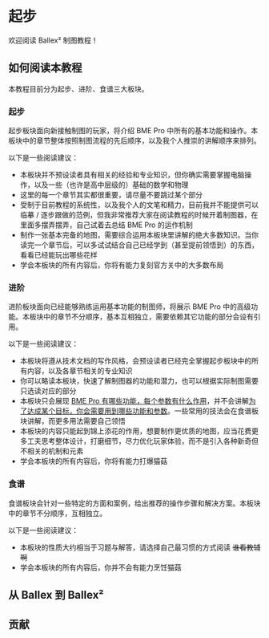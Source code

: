 # 起步

欢迎阅读 Ballex² 制图教程！

## 如何阅读本教程

本教程目前分为起步、进阶、食谱三大板块。

### 起步

起步板块面向新接触制图的玩家，将介绍 BME Pro 中所有的基本功能和操作。本板块中的章节整体按照制图流程的先后顺序，以及我个人推崇的讲解顺序来排列。

以下是一些阅读建议：

- 本板块并不预设读者具有相关的经验和专业知识，但你确实需要掌握电脑操作，以及一些（也许是高中层级的）基础的数学和物理
- 这里的每一个章节其实都很重要，请尽量不要跳过某个部分
- 受制于目前教程的系统性，以及我个人的文笔和精力，目前我并不能提供可以临摹 / 逐步跟做的范例，但我非常推荐大家在阅读教程的时候开着制图器，在里面多摆弄摆弄，自己试着去总结 BME Pro 的运作机制
- 制作一张基本完备的地图，需要综合运用本板块里讲解的绝大多数知识。当你读完一个章节后，可以多试试结合自己已经学到（甚至提前领悟到）的东西，看看已经能玩出哪些花样
- 学会本板块的所有内容后，你将有能力复刻官方关中的大多数布局

### 进阶

进阶板块面向已经能够熟练运用基本功能的制图师，将展示 BME Pro 中的高级功能。本板块中的章节不分顺序，基本互相独立，需要依赖其它功能的部分会设有引用。

以下是一些阅读建议：

- 本板块将遵从技术文档的写作风格，会预设读者已经完全掌握起步板块中的所有内容，以及各章节相关的专业知识
- 你可以略读本板块，快速了解制图器的功能和潜力，也可以根据实际制图需要只选读对应的部分
- 本板块只会展现 <u>BME Pro 有哪些功能，每个参数有什么作用</u>，并不会讲解<u>为了达成某个目标，你会需要用到哪些功能和参数</u>。一些常用的技法会在食谱板块讲解，而更多用法需要自己领悟
- 本板块的内容只能起到锦上添花的作用，想要制作更优质的地图，应当花费更多工夫思考整体设计，打磨细节，尽力优化玩家体验，而不是引入各种新奇但不相关的机制和元素
- 学会本板块的所有内容后，你将有能力打爆猫菇

### 食谱

食谱板块会针对一些特定的方面和案例，给出推荐的操作步骤和解决方案。本板块中的章节不分顺序，互相独立。

以下是一些阅读建议：

- 本板块的性质大约相当于习题与解答，请选择自己最习惯的方式阅读 ~~谁看教辅啊~~
- 学会本板块的所有内容后，你并不会有能力烹饪猫菇

## 从 Ballex 到 Ballex²

## 贡献
